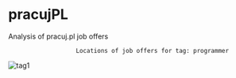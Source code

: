 # pracujPL
Analysis of pracuj.pl job offers

                       Locations of job offers for tag: programmer

  ![tag1](https://cloud.githubusercontent.com/assets/17556755/17417395/74f3cb5a-5a93-11e6-98fe-9d3229613da5.png)

